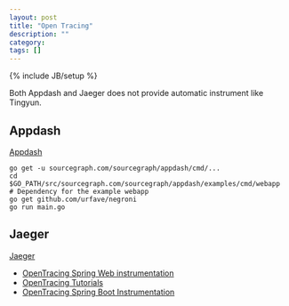 ```yaml
---
layout: post
title: "Open Tracing"
description: ""
category:
tags: []
---
```

{% include JB/setup %}

Both Appdash and Jaeger does not provide automatic instrument like Tingyun.

## Appdash
[Appdash](https://github.com/sourcegraph/appdash)

```
go get -u sourcegraph.com/sourcegraph/appdash/cmd/...
cd $GO_PATH/src/sourcegraph.com/sourcegraph/appdash/examples/cmd/webapp
# Dependency for the example webapp
go get github.com/urfave/negroni
go run main.go
```

## Jaeger

[Jaeger](https://www.jaegertracing.io/)


- [OpenTracing Spring Web instrumentation](https://github.com/opentracing-contrib/java-spring-web)
- [OpenTracing Tutorials](https://github.com/yurishkuro/opentracing-tutorial)
- [OpenTracing Spring Boot Instrumentation](https://dzone.com/articles/opentracing-spring-boot-instrumentation)
